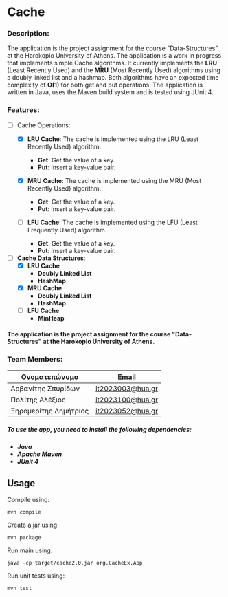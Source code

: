 # Cache

### Description:
The application is the project assignment for the course "Data-Structures" at the Harokopio University of Athens.
The application is a work in progress that implements simple Cache algorithms. 
It currently implements the **LRU** (Least Recently Used) and the **MRU** (Most Recently Used) algorithms using a doubly linked list and a hashmap.
Both algorithms have an expected time complexity of **O(1)** for both get and put operations.
The application is written in Java, uses the Maven build system and is tested using JUnit 4.

### Features:
- [ ] Cache Operations:
  - [x] **LRU Cache**: The cache is implemented using the LRU (Least Recently Used) algorithm.
      - **Get**: Get the value of a key.
      - **Put**: Insert a key-value pair.
  
  - [x] **MRU Cache**: The cache is implemented using the MRU (Most Recently Used) algorithm.
      - **Get**: Get the value of a key.
      - **Put**: Insert a key-value pair.
    
  - [ ] **LFU Cache**: The cache is implemented using the LFU (Least Frequently Used) algorithm.
      - **Get**: Get the value of a key.
      - **Put**: Insert a key-value pair.


- [ ] **Cache Data Structures**:
  - [x] **LRU Cache** 
      - **Doubly Linked List**
      - **HashMap**
  - [x] **MRU Cache**
      - **Doubly Linked List**
      - **HashMap**
  - [ ] **LFU Cache**
      - **MinHeap**

#### The application is the project assignment for the course "Data-Structures" at the Harokopio University of Athens.
### Team Members:
| Ονοματεπώνυμο         | Email                    |
|-----------------------|--------------------------|
| Αρβανίτης Σπυρίδων    | it2023003@hua.gr         |
| Πολίτης Αλέξιος       | it2023100@hua.gr         |
| Ξηρομερίτης Δημήτριος | it2023052@hua.gr         |


##### To use the app, you need to install the following dependencies:
- ***Java***
- ***Apache Maven*** 
- ***JUnit 4*** 

## Usage

Compile using:

```
mvn compile
```

Create a jar using:

```
mvn package
```

Run main using:

```
java -cp target/cache2.0.jar org.CacheEx.App
```

Run unit tests using:

```
mvn test
```
